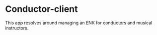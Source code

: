 # Conductor-client

This app resolves around managing an ENK for conductors and musical instructors.